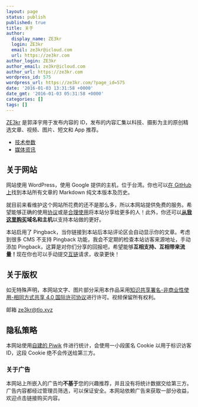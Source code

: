 ```yaml
---
layout: page
status: publish
published: true
title: 关于
author:
  display_name: ZE3kr
  login: ZE3kr
  email: ze3kr@icloud.com
  url: https://ze3kr.com
author_login: ZE3kr
author_email: ze3kr@icloud.com
author_url: https://ze3kr.com
wordpress_id: 575
wordpress_url: https://ze3kr.com/?page_id=575
date: '2016-01-03 13:31:58 +0000'
date_gmt: '2016-01-03 05:31:58 +0000'
categories: []
tags: []
---
```

<p><a href="https://ze3kr.com" target="_blank">ZE3kr</a> 是郭泽宇用于发布内容的 ID，发布的内容汇集以科技、摄影为主的原创精选文章、视频、图片、短文和 App 推荐。</p>
<ul>
<li><a href="https://ze3kr.com/specs/">技术参数</a></li>
<li><a href="https://ze3kr.com/press/">媒体资讯</a></li>
</ul>
<h2>关于网站</h2>
<p>网站使用 WordPress，使用 Google 提供的主机，位于台湾。你也可以<a href="https://github.com/ZE3kr/ZE3kr" target="_blank">在 GitHub 上</a>找到本站所有文章的 Markdown 纯文本版本及历史。</p>
<p>就目前来看维护这个网站所花费的还不是那么多，所以本网站提供免费的服务。希望能够正确的使用<a href="https://ze3kr.com/license/">协议</a>或是<a href="https://zh.wikisource.org/wiki/中华人民共和国著作权法#.E7.AC.AC.E5.9B.9B.E8.8A.82.E3.80.80.E6.9D.83.E5.88.A9.E7.9A.84.E9.99.90.E5.88.B6" target="_blank">合理使用</a>将本站分享给更多的人！此外，你还可以<strong><a href="https://domain.tloxygen.com/" target="_blank">从我这里购买</a>域名和主机</strong>以支持本站做的更好。</p>
<p>本站启用了 Pingback，当你链接到本站后本站评论区会自动显示你的文章。考虑到很多 CMS 不支持 Pingback 功能，我会不定期的检查本站访客来源地址，手动添加 Pingback，这算是对你们分享的回报吧，希望能够<strong>互相支持、互相带来流量！</strong>现在你也可以手动提交<a href="https://ze3kr.com/links/">互链</a>请求，收录更快！</p>
<h2>关于版权</h2>
<p><del></del>如无特殊声明，本网站文字、图片部分采用本作品采用<a href="https://creativecommons.org/licenses/by-nc-sa/4.0/" target="_blank" rel="license">知识共享署名-非商业性使用-相同方式共享 4.0 国际许可协议</a>进行许可。视频保留所有权利。</p>
<p>邮箱 <a href="mailto:ze3kr@tlo.xyz" target="_blank">ze3kr@tlo.xyz</a></p>
<h2>隐私策略</h2>
<p>本网站使用<a href="https://ze3kr.com/2016/01/piwik-wordpress/">自建的 Piwik</a> 件进行统计，会使用一小段匿名 Cookie 以用于标识访客 ID，这段 Cookie 绝不会传送给第三方。</p>
<h3>关于广告</h3>
<p>本网站上所嵌入的广告均<strong>不基于</strong>您的兴趣推荐，并且没有将统计数据交给第三方。广告内容都经过管理员筛选，可以保证安全。本网站依赖广告来获取一部分收益，欢迎点击链接购买内容。</p>
